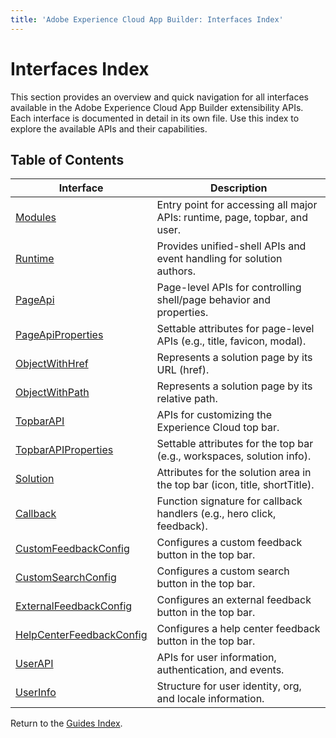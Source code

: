 ```yaml
---
title: 'Adobe Experience Cloud App Builder: Interfaces Index'
---
```


# Interfaces Index

This section provides an overview and quick navigation for all interfaces available in the Adobe Experience Cloud App Builder extensibility APIs. Each interface is documented in detail in its own file. Use this index to explore the available APIs and their capabilities.

## Table of Contents

| Interface                                                      | Description |
|----------------------------------------------------------------|-------------|
| [Modules](modules.md)                                          | Entry point for accessing all major APIs: runtime, page, topbar, and user. |
| [Runtime](runtime.md)                                          | Provides unified-shell APIs and event handling for solution authors. |
| [PageApi](page-pageapi.md)                                     | Page-level APIs for controlling shell/page behavior and properties. |
| [PageApiProperties](page-pageapiproperties.md)                 | Settable attributes for page-level APIs (e.g., title, favicon, modal). |
| [ObjectWithHref](page-objectwithhref.md)                       | Represents a solution page by its URL (href). |
| [ObjectWithPath](page-objectwithpath.md)                       | Represents a solution page by its relative path. |
| [TopbarAPI](topbar-topbarapi.md)                               | APIs for customizing the Experience Cloud top bar. |
| [TopbarAPIProperties](topbar-topbarapiproperties.md)           | Settable attributes for the top bar (e.g., workspaces, solution info). |
| [Solution](topbar-solution.md)                                 | Attributes for the solution area in the top bar (icon, title, shortTitle). |
| [Callback](topbar-callback.md)                                 | Function signature for callback handlers (e.g., hero click, feedback). |
| [CustomFeedbackConfig](topbar-customfeedbackconfig.md)         | Configures a custom feedback button in the top bar. |
| [CustomSearchConfig](topbar-customsearchconfig.md)             | Configures a custom search button in the top bar. |
| [ExternalFeedbackConfig](topbar-externalfeedbackconfig.md)     | Configures an external feedback button in the top bar. |
| [HelpCenterFeedbackConfig](topbar-helpcenterfeedbackconfig.md) | Configures a help center feedback button in the top bar. |
| [UserAPI](user-userapi.md)                                     | APIs for user information, authentication, and events. |
| [UserInfo](user-userinfo.md)                                   | Structure for user identity, org, and locale information. |


Return to the [Guides Index](../../../index.md). 

